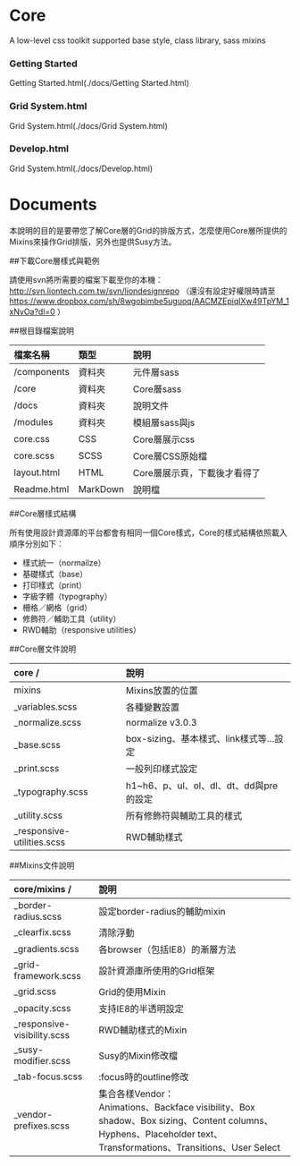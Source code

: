 Core
===================
A low-level css toolkit supported base style, class library, sass mixins

### Getting Started

Getting Started.html(./docs/Getting Started.html)

### Grid System.html

Grid System.html(./docs/Grid System.html)

### Develop.html

Grid System.html(./docs/Develop.html)

Documents
===================

本說明的目的是要帶您了解Core層的Grid的排版方式，怎麼使用Core層所提供的Mixins來操作Grid排版，另外也提供Susy方法。

##下載Core層樣式與範例


請使用svn將所需要的檔案下載至你的本機：
http://svn.liontech.com.tw/svn/liondesignrepo
（還沒有設定好權限時請至 https://www.dropbox.com/sh/8wgobimbe5uguoq/AACMZEpiqlXw49TpYM_1xNvOa?dl=0 ）

##根目錄檔案說明


| 檔案名稱     | 類型     | 說明                         |
| :----------- | :------- | :-------------------------   |
| /components  | 資料夾   | 元件層sass                   |
| /core        | 資料夾   | Core層sass                   |
| /docs        | 資料夾   | 說明文件                     |
| /modules     | 資料夾   | 模組層sass與js               |
| core.css     | CSS      | Core層展示css                |
| core.scss    | SCSS     | Core層CSS原始檔              |
| layout.html  | HTML     | Core層展示頁，下載後才看得了 |
| Readme.html  | MarkDown | 說明檔                       |

##Core層樣式結構


所有使用設計資源庫的平台都會有相同一個Core樣式，Core的樣式結構依照載入順序分別如下：

* 樣式統一（normailze）
* 基礎樣式（base）
* 打印樣式（print）
* 字級字體（typography）
* 柵格／網格（grid）
* 修飾符／輔助工具（utility）
* RWD輔助（responsive utilities）

##Core層文件說明


| core / | 說明 |
| :-- | :-- |
| mixins | Mixins放置的位置 |
| _variables.scss | 各種變數設置 |
| _normalize.scss | normalize v3.0.3 |
| _base.scss | box-sizing、基本樣式、link樣式等…設定 |
| _print.scss | 一般列印樣式設定 |
| _typography.scss | h1~h6、p、ul、ol、dl、dt、dd與pre的設定 |
| _utility.scss | 所有修飾符與輔助工具的樣式 |
| _responsive-utilities.scss | RWD輔助樣式 |

##Mixins文件說明


| core/mixins / | 說明 |
| :-- | :-- |
| _border-radius.scss | 設定border-radius的輔助mixin |
| _clearfix.scss | 清除浮動 |
| _gradients.scss | 各browser（包括IE8）的漸層方法 |
| _grid-framework.scss | 設計資源庫所使用的Grid框架 |
| _grid.scss | Grid的使用Mixin |
| _opacity.scss | 支持IE8的半透明設定 |
| _responsive-visibility.scss | RWD輔助樣式的Mixin |
| _susy-modifier.scss | Susy的Mixin修改檔 |
| _tab-focus.scss | :focus時的outline修改 |
| _vendor-prefixes.scss | 集合各樣Vendor：<br>Animations、Backface visibility、Box shadow、Box sizing、Content columns、Hyphens、Placeholder text、Transformations、Transitions、User Select|

